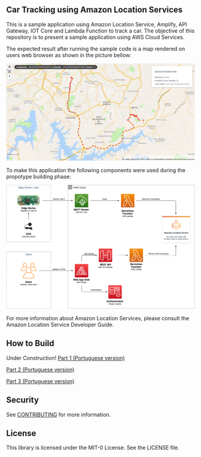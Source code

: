 <!--- 
Copyright Amazon.com, Inc. or its affiliates. All Rights Reserved.
SPDX-License-Identifier: MIT-0  
--->

## Car Tracking using Amazon Location Services

This is a sample application using Amazon Location Service, Amplify, API Gateway, IOT Core and Lambda Function to track a car. The objective of this repository is to present a sample application using AWS Cloud Services.

The expected result after running the sample code is a map rendered on users web browser as shown in the picture bellow: 

![Map](/img/map.png)

To make this application the following components were used during the propotype building phase:

![CarTracker](/img/CarTracker.png)

For more information about Amazon Location Services, please consult the Amazon Location Service Developer Guide.

## How to Build

Under Construction!
[Part 1 (Portuguese version)](https://aws.amazon.com/pt/blogs/aws-brasil/criando-o-seu-proprio-rastreador-veicular-parte-1/)

[Part 2 (Portuguese version)](https://aws.amazon.com/pt/blogs/aws-brasil/criando-o-seu-proprio-rastreador-veicular-parte-2/)

[Part 3 (Portuguese version)](https://aws.amazon.com/pt/blogs/aws-brasil/criando-proprio-rastreador-veicular-parte-3/)

## Security

See [CONTRIBUTING](CONTRIBUTING.md#security-issue-notifications) for more information.

## License

This library is licensed under the MIT-0 License. See the LICENSE file.

